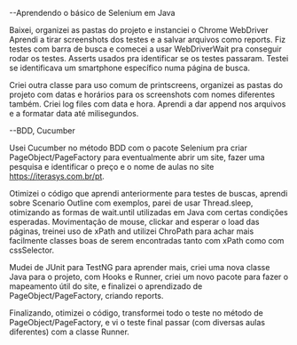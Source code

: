 --Aprendendo o básico de Selenium em Java

Baixei, organizei as pastas do projeto e instanciei o Chrome WebDriver
Aprendi a tirar screenshots dos testes e a salvar arquivos como reports.
Fiz testes com barra de busca e comecei a usar WebDriverWait pra conseguir rodar os testes.
Asserts usados pra identificar se os testes passaram.
Testei se identificava um smartphone específico numa página de busca.


Criei outra classe para uso comum de printscreens, organizei as pastas do projeto com datas e horários para os screenshots com nomes diferentes também.
Criei log files com data e hora. Aprendi a dar append nos arquivos e a formatar data até milisegundos.


--BDD, Cucumber

Usei Cucumber no método BDD com o pacote Selenium pra criar PageObject/PageFactory para eventualmente abrir um site, fazer uma pesquisa e identificar o preço e o nome de aulas no site https://iterasys.com.br/pt.

Otimizei o código que aprendi anteriormente para testes de buscas, aprendi sobre Scenario Outline com exemplos, parei de usar Thread.sleep, otimizando as formas de wait.until utilizadas em Java com certas condições esperadas.
Movimentação de mouse, clickar and esperar o load das páginas, treinei uso de xPath and utilizei ChroPath para achar mais facilmente classes boas de serem encontradas tanto com xPath como com cssSelector.

Mudei de JUnit para TestNG para aprender mais, criei uma nova classe Java para o projeto, com Hooks e Runner, criei um novo pacote para fazer o mapeamento útil do site, e finalizei o aprendizado de PageObject/PageFactory, criando reports.

Finalizando, otimizei o código, transformei todo o teste no método de PageObject/PageFactory, e vi o teste final passar (com diversas aulas diferentes) com a classe Runner.
